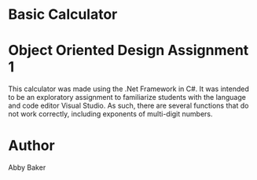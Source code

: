 # Basic Calculator
# Object Oriented Design Assignment 1
This calculator was made using the .Net Framework in C#.  It was intended to be an exploratory assignment to familiarize students with the language and code editor Visual Studio.  As such, there are several functions that do not work correctly, including exponents of multi-digit numbers.

# Author
Abby Baker
